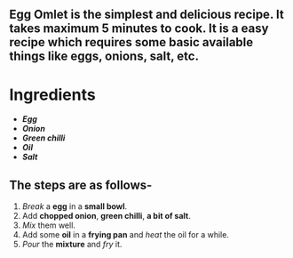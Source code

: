 ## **Egg Omlet** is the simplest and delicious recipe. It takes maximum **5 minutes** to cook. It is a easy recipe which requires some basic available things like **eggs**, **onions**, **salt**, etc.


# Ingredients

 - ***Egg***
 - ***Onion***
 - ***Green chilli***
 - ***Oil***
 - ***Salt***

 ## The steps are as follows-

 
 1. *Break* a **egg** in a **small bowl**. 
 2. Add **chopped onion**, **green chilli**, **a bit of salt**.
 3. *Mix* them well. 
 4.   Add some **oil** in a **frying pan** and *heat* the oil for a while.
 5. *Pour* the **mixture** and *fry* it.





